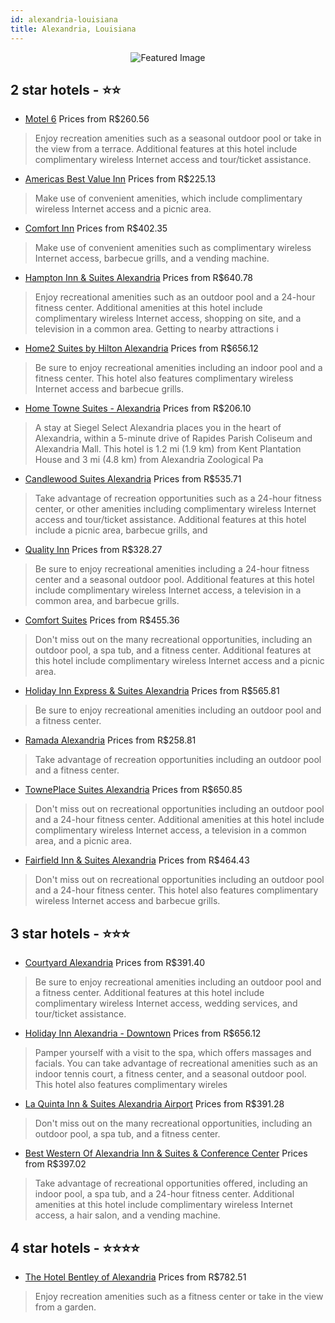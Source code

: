 ```yaml
---
id: alexandria-louisiana
title: Alexandria, Louisiana
---
```


<center><img src="https://i.travelapi.com/hotels/2000000/1030000/1030000/1029936/57cb311e_z.jpg" alt="Featured Image" /></center>


##  2 star hotels - ⭐️⭐️

-    [Motel 6](https://us.hurb.com/br/hotels/alexandria/motel-6-JNP-JP907532?cmp=18055) Prices from R$260.56
   > Enjoy recreation amenities such as a seasonal outdoor pool or take in the view from a terrace. Additional features at this hotel include complimentary wireless Internet access and tour/ticket assistance.
-    [Americas Best Value Inn](https://us.hurb.com/br/hotels/alexandria/americas-best-value-inn-JNP-JP262867?cmp=18055) Prices from R$225.13
   > Make use of convenient amenities, which include complimentary wireless Internet access and a picnic area.
-    [Comfort Inn](https://us.hurb.com/br/hotels/alexandria/comfort-inn-JNP-JP230526?cmp=18055) Prices from R$402.35
   > Make use of convenient amenities such as complimentary wireless Internet access, barbecue grills, and a vending machine.
-    [Hampton Inn & Suites Alexandria](https://us.hurb.com/br/hotels/alexandria/hampton-inn-suites-alexandria-JNP-JP004948?cmp=18055) Prices from R$640.78
   > Enjoy recreational amenities such as an outdoor pool and a 24-hour fitness center. Additional amenities at this hotel include complimentary wireless Internet access, shopping on site, and a television in a common area. Getting to nearby attractions i
-    [Home2 Suites by Hilton Alexandria](https://us.hurb.com/br/hotels/alexandria/home2-suites-by-hilton-alexandria-JNP-JP01572J?cmp=18055) Prices from R$656.12
   > Be sure to enjoy recreational amenities including an indoor pool and a fitness center. This hotel also features complimentary wireless Internet access and barbecue grills.
-    [Home Towne Suites - Alexandria](https://us.hurb.com/br/hotels/alexandria/home-towne-suites-alexandria-JNP-JP835550?cmp=18055) Prices from R$206.10
   > A stay at Siegel Select Alexandria places you in the heart of Alexandria, within a 5-minute drive of Rapides Parish Coliseum and Alexandria Mall. This hotel is 1.2 mi (1.9 km) from Kent Plantation House and 3 mi (4.8 km) from Alexandria Zoological Pa
-    [Candlewood Suites Alexandria](https://us.hurb.com/br/hotels/alexandria/candlewood-suites-alexandria-JNP-JP065327?cmp=18055) Prices from R$535.71
   > Take advantage of recreation opportunities such as a 24-hour fitness center, or other amenities including complimentary wireless Internet access and tour/ticket assistance. Additional features at this hotel include a picnic area, barbecue grills, and
-    [Quality Inn](https://us.hurb.com/br/hotels/alexandria/quality-inn-JNP-JP004946?cmp=18055) Prices from R$328.27
   > Be sure to enjoy recreational amenities including a 24-hour fitness center and a seasonal outdoor pool. Additional features at this hotel include complimentary wireless Internet access, a television in a common area, and barbecue grills.
-    [Comfort Suites](https://us.hurb.com/br/hotels/alexandria/comfort-suites-JNP-JP310384?cmp=18055) Prices from R$455.36
   > Don't miss out on the many recreational opportunities, including an outdoor pool, a spa tub, and a fitness center. Additional features at this hotel include complimentary wireless Internet access and a picnic area.
-    [Holiday Inn Express & Suites Alexandria](https://us.hurb.com/br/hotels/alexandria/holiday-inn-express-suites-alexandria-JNP-JP065329?cmp=18055) Prices from R$565.81
   > Be sure to enjoy recreational amenities including an outdoor pool and a fitness center.
-    [Ramada Alexandria](https://us.hurb.com/br/hotels/alexandria/ramada-alexandria-JNP-JP065330?cmp=18055) Prices from R$258.81
   > Take advantage of recreation opportunities including an outdoor pool and a fitness center.
-    [TownePlace Suites Alexandria](https://us.hurb.com/br/hotels/alexandria/towneplace-suites-alexandria-JNP-JP097865?cmp=18055) Prices from R$650.85
   > Don't miss out on recreational opportunities including an outdoor pool and a 24-hour fitness center. Additional amenities at this hotel include complimentary wireless Internet access, a television in a common area, and a picnic area.
-    [Fairfield Inn & Suites Alexandria](https://us.hurb.com/br/hotels/alexandria/fairfield-inn-suites-alexandria-JNP-JP00150P?cmp=18055) Prices from R$464.43
   > Don't miss out on recreational opportunities including an outdoor pool and a 24-hour fitness center. This hotel also features complimentary wireless Internet access and barbecue grills.

##  3 star hotels - ⭐️⭐️⭐️

-    [Courtyard Alexandria](https://us.hurb.com/br/hotels/alexandria/courtyard-alexandria-JNP-JP612266?cmp=18055) Prices from R$391.40
   > Be sure to enjoy recreational amenities including an outdoor pool and a fitness center. Additional features at this hotel include complimentary wireless Internet access, wedding services, and tour/ticket assistance.
-    [Holiday Inn Alexandria - Downtown](https://us.hurb.com/br/hotels/alexandria/holiday-inn-alexandria-downtown-JNP-JP094428?cmp=18055) Prices from R$656.12
   > Pamper yourself with a visit to the spa, which offers massages and facials. You can take advantage of recreational amenities such as an indoor tennis court, a fitness center, and a seasonal outdoor pool. This hotel also features complimentary wireles
-    [La Quinta Inn & Suites Alexandria Airport](https://us.hurb.com/br/hotels/alexandria/la-quinta-inn-suites-alexandria-airport-JNP-JP002321?cmp=18055) Prices from R$391.28
   > Don't miss out on the many recreational opportunities, including an outdoor pool, a spa tub, and a fitness center.
-    [Best Western Of Alexandria Inn & Suites & Conference Center](https://us.hurb.com/br/hotels/alexandria/best-western-of-alexandria-inn-suites-conference-center-JNP-JP847823?cmp=18055) Prices from R$397.02
   > Take advantage of recreational opportunities offered, including an indoor pool, a spa tub, and a 24-hour fitness center. Additional amenities at this hotel include complimentary wireless Internet access, a hair salon, and a vending machine.

##  4 star hotels - ⭐️⭐️⭐️⭐️

-    [The Hotel Bentley of Alexandria](https://us.hurb.com/br/hotels/alexandria/the-hotel-bentley-of-alexandria-JNP-JP00160J?cmp=18055) Prices from R$782.51
   > Enjoy recreation amenities such as a fitness center or take in the view from a garden.
